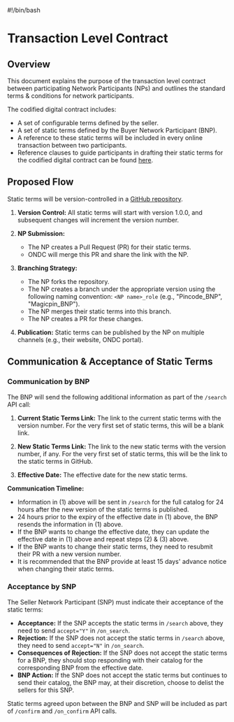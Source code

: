 #!/bin/bash

# Transaction Level Contract

## Overview

This document explains the purpose of the transaction level contract between participating Network Participants (NPs) and outlines the standard terms & conditions for network participants.

The codified digital contract includes:

*   A set of configurable terms defined by the seller.
*   A set of static terms defined by the Buyer Network Participant (BNP).
*   A reference to these static terms will be included in every online transaction between two participants.
*   Reference clauses to guide participants in drafting their static terms for the codified digital contract can be found [here](https://docs.google.com/document/d/1hKImxDwZ-LUd1ln0D61KhhuQ9-Rqrzt2/edit#heading=h.9z4gdnelcvjh).  
## Proposed Flow

Static terms will be version-controlled in a [GitHub repository](https://github.com/ONDC-Official/static-terms).

1.  **Version Control:** All static terms will start with version 1.0.0, and subsequent changes will increment the version number.

2.  **NP Submission:**
    *   The NP creates a Pull Request (PR) for their static terms.
    *   ONDC will merge this PR and share the link with the NP.

3.  **Branching Strategy:**
    *   The NP forks the repository.
    *   The NP creates a branch under the appropriate version using the following naming convention: `<NP name>_role` (e.g., "Pincode_BNP", "Magicpin_BNP").
    *   The NP merges their static terms into this branch.
    *   The NP creates a PR for these changes.

4.  **Publication:** Static terms can be published by the NP on multiple channels (e.g., their website, ONDC portal).

## Communication & Acceptance of Static Terms

### Communication by BNP

The BNP will send the following additional information as part of the `/search` API call:

1.  **Current Static Terms Link:** The link to the current static terms with the version number. For the very first set of static terms, this will be a blank link.

2.  **New Static Terms Link:** The link to the new static terms with the version number, if any. For the very first set of static terms, this will be the link to the static terms in GitHub.

3.  **Effective Date:** The effective date for the new static terms.

**Communication Timeline:**

*   Information in (1) above will be sent in `/search` for the full catalog for 24 hours after the new version of the static terms is published.
*   24 hours prior to the expiry of the effective date in (1) above, the BNP resends the information in (1) above.
*   If the BNP wants to change the effective date, they can update the effective date in (1) above and repeat steps (2) & (3) above.
*   If the BNP wants to change their static terms, they need to resubmit their PR with a new version number.
*   It is recommended that the BNP provide at least 15 days' advance notice when changing their static terms.

### Acceptance by SNP

The Seller Network Participant (SNP) must indicate their acceptance of the static terms:

*   **Acceptance:** If the SNP accepts the static terms in `/search` above, they need to send `accept="Y"` in `/on_search`.
*   **Rejection:** If the SNP does not accept the static terms in `/search` above, they need to send `accept="N"` in `/on_search`.
*   **Consequences of Rejection:** If the SNP does not accept the static terms for a BNP, they should stop responding with their catalog for the corresponding BNP from the effective date.
*   **BNP Action:** If the SNP does not accept the static terms but continues to send their catalog, the BNP may, at their discretion, choose to delist the sellers for this SNP.

Static terms agreed upon between the BNP and SNP will be included as part of `/confirm` and `/on_confirm` API calls.